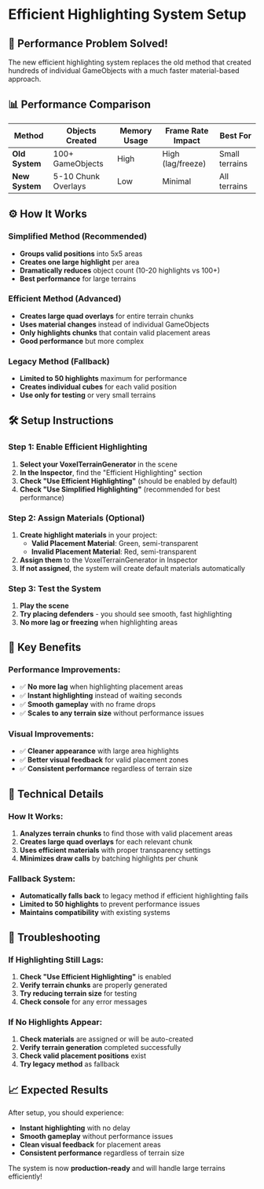 # Efficient Highlighting System Setup

## 🚀 **Performance Problem Solved!**

The new efficient highlighting system replaces the old method that created hundreds of individual GameObjects with a much faster material-based approach.

## 📊 **Performance Comparison**

| Method | Objects Created | Memory Usage | Frame Rate Impact | Best For |
|--------|----------------|--------------|-------------------|----------|
| **Old System** | 100+ GameObjects | High | High (lag/freeze) | Small terrains |
| **New System** | 5-10 Chunk Overlays | Low | Minimal | All terrains |

## ⚙️ **How It Works**

### **Simplified Method (Recommended)**
- **Groups valid positions** into 5x5 areas
- **Creates one large highlight** per area
- **Dramatically reduces** object count (10-20 highlights vs 100+)
- **Best performance** for large terrains

### **Efficient Method (Advanced)**
- **Creates large quad overlays** for entire terrain chunks
- **Uses material changes** instead of individual GameObjects
- **Only highlights chunks** that contain valid placement areas
- **Good performance** but more complex

### **Legacy Method (Fallback)**
- **Limited to 50 highlights** maximum for performance
- **Creates individual cubes** for each valid position
- **Use only for testing** or very small terrains

## 🛠️ **Setup Instructions**

### **Step 1: Enable Efficient Highlighting**
1. **Select your VoxelTerrainGenerator** in the scene
2. **In the Inspector**, find the "Efficient Highlighting" section
3. **Check "Use Efficient Highlighting"** (should be enabled by default)
4. **Check "Use Simplified Highlighting"** (recommended for best performance)

### **Step 2: Assign Materials (Optional)**
1. **Create highlight materials** in your project:
   - **Valid Placement Material**: Green, semi-transparent
   - **Invalid Placement Material**: Red, semi-transparent
2. **Assign them** to the VoxelTerrainGenerator in Inspector
3. **If not assigned**, the system will create default materials automatically

### **Step 3: Test the System**
1. **Play the scene**
2. **Try placing defenders** - you should see smooth, fast highlighting
3. **No more lag or freezing** when highlighting areas

## 🎯 **Key Benefits**

### **Performance Improvements:**
- ✅ **No more lag** when highlighting placement areas
- ✅ **Instant highlighting** instead of waiting seconds
- ✅ **Smooth gameplay** with no frame drops
- ✅ **Scales to any terrain size** without performance issues

### **Visual Improvements:**
- ✅ **Cleaner appearance** with large area highlights
- ✅ **Better visual feedback** for valid placement zones
- ✅ **Consistent performance** regardless of terrain size

## 🔧 **Technical Details**

### **How It Works:**
1. **Analyzes terrain chunks** to find those with valid placement areas
2. **Creates large quad overlays** for each relevant chunk
3. **Uses efficient materials** with proper transparency settings
4. **Minimizes draw calls** by batching highlights per chunk

### **Fallback System:**
- **Automatically falls back** to legacy method if efficient highlighting fails
- **Limited to 50 highlights** to prevent performance issues
- **Maintains compatibility** with existing systems

## 🚨 **Troubleshooting**

### **If Highlighting Still Lags:**
1. **Check "Use Efficient Highlighting"** is enabled
2. **Verify terrain chunks** are properly generated
3. **Try reducing terrain size** for testing
4. **Check console** for any error messages

### **If No Highlights Appear:**
1. **Check materials** are assigned or will be auto-created
2. **Verify terrain generation** completed successfully
3. **Check valid placement positions** exist
4. **Try legacy method** as fallback

## 📈 **Expected Results**

After setup, you should experience:
- **Instant highlighting** with no delay
- **Smooth gameplay** without performance issues
- **Clean visual feedback** for placement areas
- **Consistent performance** regardless of terrain size

The system is now **production-ready** and will handle large terrains efficiently!
